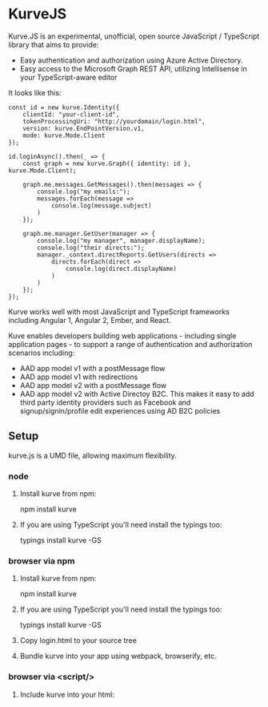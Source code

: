 # KurveJS

Kurve<nolink>.JS is an experimental, unofficial, open source JavaScript / TypeScript library that aims to provide:

* Easy authentication and authorization using Azure Active Directory.
* Easy access to the Microsoft Graph REST API, utilizing Intellisense in your TypeScript-aware editor

It looks like this:

    const id = new kurve.Identity({
        clientId: "your-client-id",
        tokenProcessingUri: "http://yourdomain/login.html",
        version: kurve.EndPointVersion.v1,
        mode: kurve.Mode.Client 
    });

    id.loginAsync().then(_ => {
        const graph = new kurve.Graph({ identity: id }, kurve.Mode.Client);

        graph.me.messages.GetMessages().then(messages => {
            console.log("my emails:");   
            messages.forEach(message => 
                console.log(message.subject)
            )
        });
        
        graph.me.manager.GetUser(manager => {
            console.log("my manager", manager.displayName);
            console.log("their directs:");
            manager._context.directReports.GetUsers(directs =>
                directs.forEach(direct =>
                    console.log(direct.displayName)
                )
            )
        });
    });

Kurve works well with most JavaScript and TypeScript frameworks including Angular 1, Angular 2, Ember, and React.

Kuve enables developers building web applications - including single application pages - to support a range of authentication and authorization scenarios including:

* AAD app model v1 with a postMessage flow
* AAD app model v1 with redirections
* AAD app model v2 with a postMessage flow
* AAD app model v2 with Active Directoy B2C.  This makes it easy to add third party identity providers such as Facebook and signup/signin/profile edit experiences using AD B2C policies

## Setup

kurve.js is a UMD file, allowing maximum flexibility.

### node

1. Install kurve from npm:

      npm install kurve

2. If you are using TypeScript you'll need install the typings too: 

      typings install kurve -GS
    
### browser via npm

1. Install kurve from npm:

    npm install kurve

2. If you are using TypeScript you'll need install the typings too: 

    typings install kurve -GS
    
3. Copy login.html to your source tree
4. Bundle kurve into your app using webpack, browserify, etc.

### browser via &lt;script/&gt;

1. Include kurve into your html:

    <script src="kurve.js"/>

2. Copy dist/login.html to your source tree
3. If using TypeScript, add the following:

    /// <reference path="kurve.d.ts"/>  
    const kurve = window["Kurve"] as typeof Kurve; 

## Using Kurve Identity

The first thing you have to decide before using Kurve is which app model version you will use:

### App Model V1:

App model V1 is the current, production supported model in Azure AD. This model implies that:

1. You will register an application in Azure Active Directory, using the Azure Management Console (<a href="https://manage.windowsazure.com">https://manage.windowsazure.com</a>)
2. During that registration, you will pre-set the permissions your application will need. This means that you won't make those decisions about what types of permissions an app needs in runtime, but instead predefine those when you register your application in Azure AD
3. Every access token will be requested againast a resource, not a scope. For example, a resource could be Microsoft Exchange Online and another would be your custom web service

To find out more about using Kurve JS with app model V1, please read <b><a href="./docs/appModelV1/intro.md">this introduction document</a></b>.

### App Model V2:

App model V2 is a new, more modern way which is still in Preview and has limitations at this point. It enables more flexible scenarios, including AAD B2C which leverages external identity providers such as Facebook and user signup/signin/profile edit support. This model implies that:

1. You will register an application in the new application registration portal under <a href="https://apps.dev.microsoft.com/">https://apps.dev.microsoft.com/</a>, which does not require using Azure Management Portal.
2. You do not specify application permissions during the registration. The application code itself will request for specific permissions in runtime (either during login or any time during the application execution). Kuve JS will help with that process.

To find out more about using Kurve JS with app model V2, please read <b><a href="./docs/appModelV2/intro.md">this introduction document</a></b>.

### App Model V2 with AAD B2C:

As mentioned above, B2C enables users to sign up to your AAD tenant using external identity providers such as Facebook, Google, LinkedIn, Amazon and Microsoft Acount. You define policies and the attributes you want to collect during the sign up, for example a user might have to enter their name, e-mail and phone number so that gets recorded into your tenant and accessible to your application.

To find out more about using Kurve JS with AAD B2C, please read <b><a href="./docs/B2C/intro.md">this introduction document</a></b>. You can also check the example app labeled "B2C" in this repo.

## Using Kurve Graph

See the QueryBuilder [documentation](../docs/graph.md).

## FAQ

### Is this a supported library from Microsoft?

No it is not. This is an experimental unofficial open source project. If you are looking for a supported APIs we encourage you to call Microsoft's Graph REST APIs directly.

### Can I use/change this library?

You are free to take the code, change and use it any way you want it. But please be advised this code isn't supported.

### What if I find issues or want to contribute/help?

You are free to send us your feedback at this Github repo, send pull requests, etc. But please don't expect this to work as an official support channel

# Release Notes

## 0.5.0
 * Refactored source tree
 * Initial node support 
 * Build using "npm run build" instead of Gulp
 * New Graph access via QueryBuilder

## 0.4.2:
 * Cached tokens can now be persisted to a local store
 * Expanded Graph support including event, mailFolders, messageAttachments
 * Simplified code
 * Bug fixes

## 0.4.1:
 * Added support for /calendarView calendar events
 * Simplified code with inheritance and generics
 * Bug fixes

## 0.4.0:
 * Added support for AAD B2C
 * Breaking change: identity constructor now uses an object to group parameters
 * Breaking change: login method now uses an object to group parameters
 * By default now in app model v2, both openid connect and profile scopes are requested
 * Bug fixes, more examples

## 0.3.7:
 * Added support for calendar events

## 0.3.6:
 * Bug fixes
 * Introduction of the app model V2 support, including dynamic scopes and integration with the graph calls
 * Introduction of no window support, for older browsers that don't support popup windows during login

## 0.3.5:
 * New typed promises syntax supporting return and exception types
 
## 0.3.1:
 * Hotfix for the token expiration loop issue

## 0.3.0:
 * Better type support for all returned types in callbacks
 * Standardized return entities and collections into .data for all related properties returned from the graph so we differentiate the model data from action methods more easily

## 0.2.0:
 * Minification and unification of the library into a single file
 * No need for tenant ID anymore
 * Improved error handling, all error returns are now coming into the Kurve.Error class format
 * Additional graph methods, like reading groups, user profile's photos, user manager and direct reports
